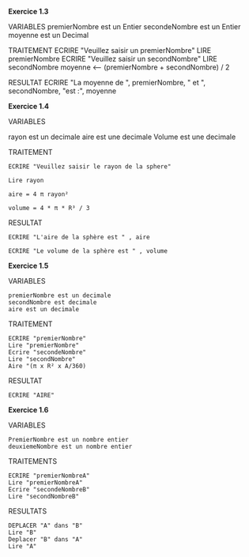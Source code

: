 **Exercice 1.3**

VARIABLES
    premierNombre est un Entier
    secondeNombre est un Entier
    moyenne est un Decimal

TRAITEMENT
    ECRIRE "Veuillez saisir un premierNombre"
    LIRE premierNombre
    ECRIRE "Veuillez saisir un secondNombre"
    LIRE secondNombre
    moyenne <-- (premierNombre + secondNombre) / 2

RESULTAT
    ECRIRE "La moyenne de ", premierNombre, " et ", secondNombre, "est :", moyenne

**Exercice 1.4**

VARIABLES 

   rayon est un decimale 
   aire est une decimale 
   Volume est une decimale 

TRAITEMENT

    ECRIRE "Veuillez saisir le rayon de la sphere"

    Lire rayon
    
    aire = 4 π rayon²

    volume = 4 * π * R³ / 3 
    

RESULTAT

    ECRIRE "L'aire de la sphère est " , aire

    ECRIRE "Le volume de la sphère est " , volume
   

**Exercice 1.5**

VARIABLES

    premierNombre est un decimale
    secondNombre est decimale
    aire est un decimale


TRAITEMENT

    ECRIRE "premierNombre"
    Lire "premierNombre"
    Ecrire "secondeNombre"
    Lire "secondNombre" 
    Aire "(π x R² x A/360)

RESULTAT

    ECRIRE "AIRE"


**Exercice 1.6**

VARIABLES

    PremierNombre est un nombre entier
    deuxiemeNombre est un nombre entier 

TRAITEMENTS

    ECRIRE "premierNombreA"
    Lire "premierNombreA"
    Ecrire "secondeNombreB"
    Lire "secondNombreB" 

RESULTATS

    DEPLACER "A" dans "B"
    Lire "B"
    Deplacer "B" dans "A"
    Lire "A"



















